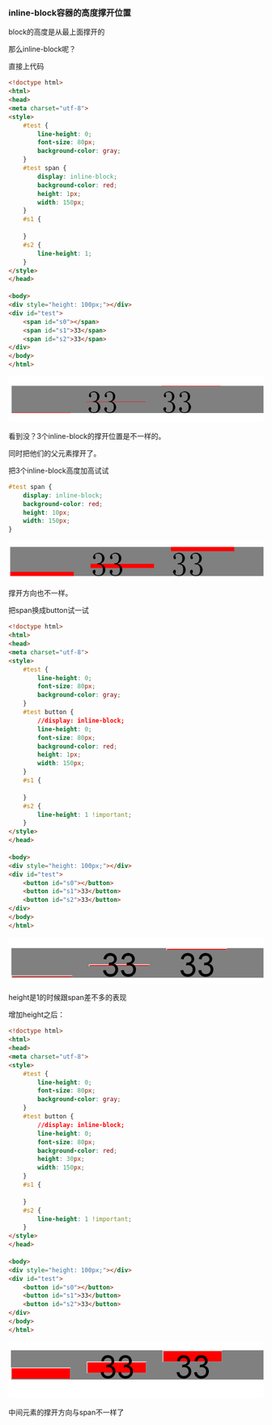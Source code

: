 ### inline-block容器的高度撑开位置
block的高度是从最上面撑开的

那么inline-block呢？

直接上代码
```HTML
<!doctype html>
<html>
<head>
<meta charset="utf-8">
<style>
    #test {
        line-height: 0;
        font-size: 80px;
        background-color: gray;
    }
    #test span {
        display: inline-block;
        background-color: red;
        height: 1px;
        width: 150px;
    }
    #s1 {

    }
    #s2 {
        line-height: 1;
    }
</style>
</head>

<body>
<div style="height: 100px;"></div>
<div id="test">
    <span id="s0"></span>
    <span id="s1">33</span>
    <span id="s2">33</span>
</div>
</body>
</html>
```
![](582229-20151126135736109-1121949459.png)

看到没？3个inline-block的撑开位置是不一样的。

同时把他们的父元素撑开了。

把3个inline-block高度加高试试

```CSS
#test span {
    display: inline-block;
    background-color: red;
    height: 10px;
    width: 150px;
}
```
![](582229-20151126140832031-193274808.jpg)

撑开方向也不一样。

把span换成button试一试
```HTML
<!doctype html>
<html>
<head>
<meta charset="utf-8">
<style>
    #test {
        line-height: 0;
        font-size: 80px;
        background-color: gray;
    }
    #test button {
        //display: inline-block;
        line-height: 0;
        font-size: 80px;
        background-color: red;
        height: 1px;
        width: 150px;
    }
    #s1 {

    }
    #s2 {
        line-height: 1 !important;
    }
</style>
</head>

<body>
<div style="height: 100px;"></div>
<div id="test">
    <button id="s0"></button>
    <button id="s1">33</button>
    <button id="s2">33</button>
</div>
</body>
</html>
```
![](582229-20151126141720218-572786149.jpg)

height是1的时候跟span差不多的表现

增加height之后：
```HTML
<!doctype html>
<html>
<head>
<meta charset="utf-8">
<style>
    #test {
        line-height: 0;
        font-size: 80px;
        background-color: gray;
    }
    #test button {
        //display: inline-block;
        line-height: 0;
        font-size: 80px;
        background-color: red;
        height: 30px;
        width: 150px;
    }
    #s1 {

    }
    #s2 {
        line-height: 1 !important;
    }
</style>
</head>

<body>
<div style="height: 100px;"></div>
<div id="test">
    <button id="s0"></button>
    <button id="s1">33</button>
    <button id="s2">33</button>
</div>
</body>
</html>
```
![](582229-20151126141854202-735722376.jpg)

中间元素的撑开方向与span不一样了
